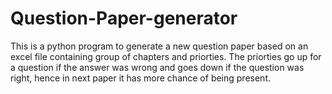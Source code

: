 # Question-Paper-generator
This is a python program to generate a new question paper based on an excel file containing group of chapters and priorties. The priorties go up for a question if the answer was wrong and goes down if the question was right, hence in next paper it has more chance of being present.
